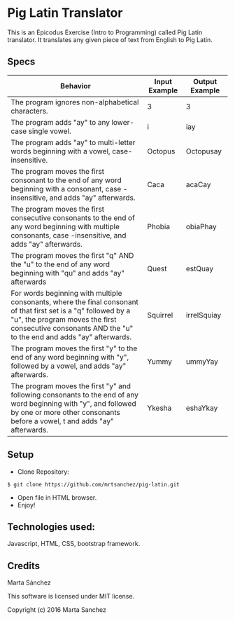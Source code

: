 # Pig Latin Translator

This is an Epicodus Exercise (Intro to Programming) called Pig Latin translator. It translates any given piece of text from English to Pig Latin.

## Specs

| Behavior      | Input Example | Output Example  |
| ------------- | ------------- | -------------   |
| The program ignores non-alphabetical characters.  | 3  | 3  |
| The program adds "ay" to any lower-case single vowel.  | i  | iay    |
| The program adds "ay" to multi-letter words beginning with a vowel, case-insensitive. | Octopus  | Octopusay   |
| The program moves the first consonant to the end of any word beginning with a consonant, case -insensitive, and adds "ay" afterwards.  | Caca  | acaCay    |
| The program moves the first consecutive consonants to the end of any word  beginning with multiple consonants, case -insensitive, and adds "ay" afterwards.  | Phobia  | obiaPhay    |
| The program moves the first "q" AND the "u" to the end of any word beginning with "qu" and adds "ay" afterwards  | Quest  | estQuay     |
| For words beginning with multiple consonants, where the final consonant of that first set is a "q" followed by a "u", the program moves the first consecutive consonants AND the "u" to the end and adds "ay" afterwards.  | Squirrel  | irrelSquiay  |
| The program moves the first "y" to the end of any word beginning with "y", followed by a vowel, and adds "ay" afterwards.  | Yummy  | ummyYay  |
| The program moves the first "y" and following consonants to the end of any word beginning with "y", and followed by one or more other consonants before a vowel, t and adds "ay" afterwards.  | Ykesha  | eshaYkay  |

## Setup

* Clone Repository:

```
$ git clone https://github.com/mrtsanchez/pig-latin.git
```

* Open file in HTML browser.
* Enjoy!

## Technologies used:

Javascript, HTML, CSS, bootstrap framework.

## Credits

Marta Sánchez

This software is licensed under MIT license.

Copyright (c) 2016 Marta Sanchez
